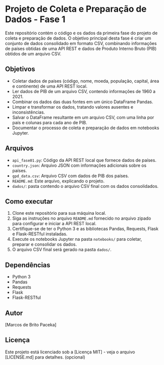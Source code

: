 # Projeto de Coleta e Preparação de Dados - Fase 1

Este repositório contém o código e os dados da primeira fase do projeto de coleta e preparação de dados. O objetivo principal desta fase é criar um conjunto de dados consolidado em formato CSV, combinando informações de países obtidas de uma API REST e dados de Produto Interno Bruto (PIB) obtidos de um arquivo CSV.

## Objetivos

* Coletar dados de países (código, nome, moeda, população, capital, área e continente) de uma API REST local.
* Ler dados de PIB de um arquivo CSV, contendo informações de 1960 a 2021.
* Combinar os dados das duas fontes em um único DataFrame Pandas.
* Limpar e transformar os dados, tratando valores ausentes e inconsistências.
* Salvar o DataFrame resultante em um arquivo CSV, com uma linha por país e colunas para cada ano de PIB.
* Documentar o processo de coleta e preparação de dados em notebooks Jupyter.

## Arquivos

* `api_fase01.py`: Código da API REST local que fornece dados de países.
* `country.json`: Arquivo JSON com informações adicionais sobre os países.
* `gpd_data.csv`: Arquivo CSV com dados de PIB dos países.
* `README.md`: Este arquivo, explicando o projeto.
* `dados/`: pasta contendo o arquivo CSV final com os dados consolidados.

## Como executar

1.  Clone este repositório para sua máquina local.
2.  Siga as instruções no arquivo `README.md` fornecido no arquivo zipado para configurar e iniciar a API REST local.
3.  Certifique-se de ter o Python 3 e as bibliotecas Pandas, Requests, Flask e Flask-RESTful instaladas.
4.  Execute os notebooks Jupyter na pasta `notebooks/` para coletar, preparar e consolidar os dados.
5.  O arquivo CSV final será gerado na pasta `dados/`.

## Dependências

* Python 3
* Pandas
* Requests
* Flask
* Flask-RESTful

## Autor

\[Marcos de Brito Paceka]

## Licença

Este projeto está licenciado sob a [Licença MIT] - veja o arquivo [LICENSE.md] para detalhes. (opcional)
